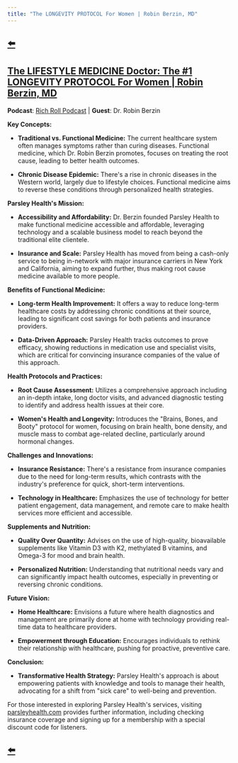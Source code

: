 ```yaml
---
title: "The LONGEVITY PROTOCOL For Women | Robin Berzin, MD"
---
```


## [⬅️](/)

## [The LIFESTYLE MEDICINE Doctor: The #1 LONGEVITY PROTOCOL For Women | Robin Berzin, MD](https://www.youtube.com/watch?v=P28Pqr9BSWw)

**Podcast**: [Rich Roll Podcast](https://richroll.com/all-episodes/) | **Guest**: Dr. Robin Berzin

**Key Concepts:**

- **Traditional vs. Functional Medicine:** The current healthcare system often manages symptoms rather than curing diseases. Functional medicine, which Dr. Robin Berzin promotes, focuses on treating the root cause, leading to better health outcomes.

- **Chronic Disease Epidemic:** There's a rise in chronic diseases in the Western world, largely due to lifestyle choices. Functional medicine aims to reverse these conditions through personalized health strategies.

**Parsley Health's Mission:**

- **Accessibility and Affordability:** Dr. Berzin founded Parsley Health to make functional medicine accessible and affordable, leveraging technology and a scalable business model to reach beyond the traditional elite clientele.

- **Insurance and Scale:** Parsley Health has moved from being a cash-only service to being in-network with major insurance carriers in New York and California, aiming to expand further, thus making root cause medicine available to more people.

**Benefits of Functional Medicine:**

- **Long-term Health Improvement:** It offers a way to reduce long-term healthcare costs by addressing chronic conditions at their source, leading to significant cost savings for both patients and insurance providers.

- **Data-Driven Approach:** Parsley Health tracks outcomes to prove efficacy, showing reductions in medication use and specialist visits, which are critical for convincing insurance companies of the value of this approach.

**Health Protocols and Practices:**

- **Root Cause Assessment:** Utilizes a comprehensive approach including an in-depth intake, long doctor visits, and advanced diagnostic testing to identify and address health issues at their core.

- **Women's Health and Longevity:** Introduces the "Brains, Bones, and Booty" protocol for women, focusing on brain health, bone density, and muscle mass to combat age-related decline, particularly around hormonal changes.

**Challenges and Innovations:**

- **Insurance Resistance:** There's a resistance from insurance companies due to the need for long-term results, which contrasts with the industry's preference for quick, short-term interventions.

- **Technology in Healthcare:** Emphasizes the use of technology for better patient engagement, data management, and remote care to make health services more efficient and accessible.

**Supplements and Nutrition:**

- **Quality Over Quantity:** Advises on the use of high-quality, bioavailable supplements like Vitamin D3 with K2, methylated B vitamins, and Omega-3 for mood and brain health.

- **Personalized Nutrition:** Understanding that nutritional needs vary and can significantly impact health outcomes, especially in preventing or reversing chronic conditions.

**Future Vision:**

- **Home Healthcare:** Envisions a future where health diagnostics and management are primarily done at home with technology providing real-time data to healthcare providers.

- **Empowerment through Education:** Encourages individuals to rethink their relationship with healthcare, pushing for proactive, preventive care.

**Conclusion:**

- **Transformative Health Strategy:** Parsley Health's approach is about empowering patients with knowledge and tools to manage their health, advocating for a shift from "sick care" to well-being and prevention.

For those interested in exploring Parsley Health's services, visiting [parsleyhealth.com](https://parsleyhealth.com) provides further information, including checking insurance coverage and signing up for a membership with a special discount code for listeners.

## [⬅️](/)